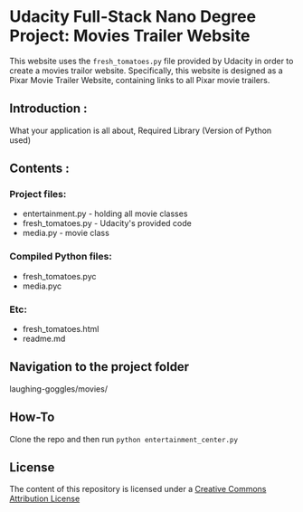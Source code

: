 # Udacity Full-Stack Nano Degree Project: Movies Trailer Website

This website uses the `fresh_tomatoes.py` file provided by Udacity in order
to create a movies trailor website. Specifically, this website is designed as
a Pixar Movie Trailer Website, containing links to all Pixar movie trailers.


## Introduction :
What your application is all about,
Required Library (Version of Python used)

## Contents :
### Project files:
- entertainment.py - holding all movie classes
- fresh_tomatoes.py - Udacity's provided code
- media.py - movie class

### Compiled Python files:
- fresh_tomatoes.pyc
- media.pyc
 
### Etc:
- fresh_tomatoes.html
- readme.md

## Navigation to the project folder
laughing-goggles/movies/

## How-To
Clone the repo and then run	`python entertainment_center.py`


## License

The content of this repository is licensed under a
[Creative Commons Attribution License](http://creativecommons.org/licenses/by/3.0/us/)